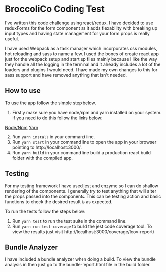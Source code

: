 # BroccoliCo Coding Test

I've written this code challenge using react/redux. I have decided to use reduxForms for the form component as it adds flexability with breaking up input types and having state management for your form props is really useful.

I have used Webpack as a task manager which incorporates css modules, hot reloading and sass to name a few. I used the bones of create react app just for the webpack setup and start up files mainly because I like the way they handle all the logging in the terminal and it
already includes a lot of the loaders and plugins I would need. I have made my own changes to this for sass support and have removed anything that isn't needed.

## How to use
To use the app follow the simple step below.

1. Firstly make sure you have node/npm and yarn installed on your system. If you need to do this follow the links below:

[Node/Npm](https://nodejs.org/en/)
[Yarn](https://yarnpkg.com/en/docs/install)

2. Run `yarn install` in your command line.
3. Run `yarn start` in your command line to open the app in your browser pointing to http://localhost:3000/.
4. Run `yarn build` in your command line build a production react build folder with the compiled app.

## Testing
For my testing framework I have used jest and enzyme so I can do shallow rendering of the components. I generally try to test
anything that will alter the props passed into the components. This can be testing action and basic functions to check the
desired result is as expected.

To run the tests follow the steps below:

1. Run `yarn test` to run the test suite in the command line.
2. Run `yarn run test-coverage` to build the jest code coverage tool. To view the results just visit http://localhost:3000/coverage/lcov-report/

## Bundle Analyzer
I have included a bundle analyzer when doing a build.
To view the bundle analysis in then just go to the bundle-report.html file in the build folder.
